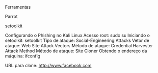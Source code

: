 Ferramentas

Parrot

setoolkit

Configurando o Phishing no Kali Linux
Acesso root: sudo su
Iniciando o setoolkit: setoolkit
Tipo de ataque: Social-Engineering Attacks
Vetor de ataque: Web Site Attack Vectors
Método de ataque: Credential Harvester Attack Method 
Método de ataque: Site Cloner
Obtendo o endereço da máquina: ifconfig

URL para clone: http://www.facebook.com
